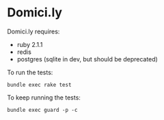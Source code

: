 # Domici.ly

Domici.ly requires:
- ruby 2.1.1
- redis
- postgres (sqlite in dev, but should be deprecated)


To run the tests:

`bundle exec rake test`


To keep running the tests:

`bundle exec guard -p -c`
